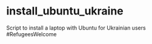 # install_ubuntu_ukraine
Script to install a laptop with Ubuntu for Ukrainian users #RefugeesWelcome
